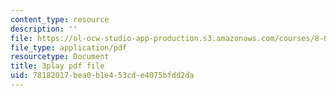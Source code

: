 ```yaml
---
content_type: resource
description: ''
file: https://ol-ocw-studio-app-production.s3.amazonaws.com/courses/8-01sc-classical-mechanics-fall-2016/78182017bea0b1e453cde4075bfdd2da_mLLUgcvQLgY.pdf
file_type: application/pdf
resourcetype: Document
title: 3play pdf file
uid: 78182017-bea0-b1e4-53cd-e4075bfdd2da
---
```

